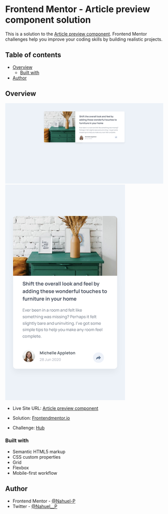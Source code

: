 # Frontend Mentor - Article preview component solution

This is a solution to the [Article preview component](https://www.frontendmentor.io/challenges/article-preview-component-dYBN_pYFT/). Frontend Mentor challenges help you improve your coding skills by building realistic projects. 

## Table of contents

- [Overview](#overview)
  - [Built with](#built-with)
- [Author](#author)



## Overview
![](./assets/images/screenshot.png)
![](./assets/images/screenshot-mobile.png)
- Live Site URL: [Article preview component](https://frontendmentor-newbie.github.io/06.article-preview-component/)

- Solution: [Frontendmentor.io](https://www.frontendmentor.io/solutions/article-preview-component-htmlcssjs-hIa7vdey2)
- Challenge: [Hub](https://www.frontendmentor.io/challenges/article-preview-component-dYBN_pYFT/)

### Built with

- Semantic HTML5 markup
- CSS custom properties
- Grid
- Flexbox
- Mobile-first workflow

## Author
- Frontend Mentor - [@Nahuel-P](https://www.frontendmentor.io/profile/Nahuel-P)
- Twitter - [@Nahuel__P](https://twitter.com/Nahuel__P)


